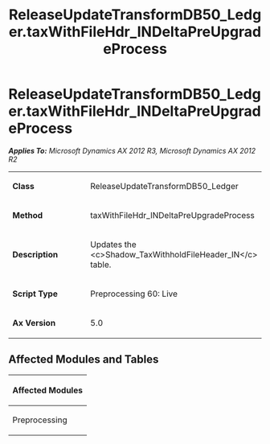 ﻿---
title: ReleaseUpdateTransformDB50_Ledger.taxWithFileHdr_INDeltaPreUpgradeProcess
TOCTitle: ReleaseUpdateTransformDB50_Ledger.taxWithFileHdr_INDeltaPreUpgradeProcess
ms:assetid: 609550f2-215e-d82a-0058-80bddacd6a96
ms:mtpsurl: https://msdn.microsoft.com/en-us/library/JJ719070(v=AX.60)
ms:contentKeyID: 49708610
ms.date: 05/18/2015
mtps_version: v=AX.60
---

# ReleaseUpdateTransformDB50\_Ledger.taxWithFileHdr\_INDeltaPreUpgradeProcess 


_**Applies To:** Microsoft Dynamics AX 2012 R3, Microsoft Dynamics AX 2012 R2_

<table>
<colgroup>
<col style="width: 50%" />
<col style="width: 50%" />
</colgroup>
<tbody>
<tr class="odd">
<td><p><strong>Class</strong></p></td>
<td><p>ReleaseUpdateTransformDB50_Ledger</p></td>
</tr>
<tr class="even">
<td><p><strong>Method</strong></p></td>
<td><p>taxWithFileHdr_INDeltaPreUpgradeProcess</p></td>
</tr>
<tr class="odd">
<td><p><strong>Description</strong></p></td>
<td><p>Updates the &lt;c&gt;Shadow_TaxWithholdFileHeader_IN&lt;/c&gt; table.</p></td>
</tr>
<tr class="even">
<td><p><strong>Script Type</strong></p></td>
<td><p>Preprocessing 60: Live</p></td>
</tr>
<tr class="odd">
<td><p><strong>Ax Version</strong></p></td>
<td><p>5.0</p></td>
</tr>
</tbody>
</table>


## Affected Modules and Tables

<table>
<colgroup>
<col style="width: 100%" />
</colgroup>
<thead>
<tr class="header">
<th><p>Affected Modules</p></th>
</tr>
</thead>
<tbody>
<tr class="odd">
<td><p>Preprocessing</p></td>
</tr>
</tbody>
</table>

  


